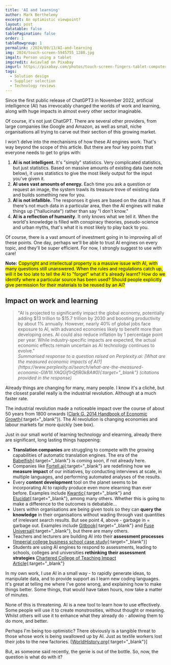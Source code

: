 ```yaml
---
title: 'AI and learning'
author: Mark Berthelemy
excerpt: An optimistic viewpoint?
layout: post
datatable: false
tablePagination: false
order: 1
tableRowgroup: 1
permalink: /2024/09/13/AI-and-learning
img: 2024/touch-screen-5945755_1280.jpg
imgalt: Person using a tablet
imgcredit: Aviavlad on Pixabay
imgurl: https://pixabay.com/photos/touch-screen-fingers-tablet-computer-5945755/
tags:
  - Solution design
  - Supplier selection
  - Technology reviews
---
```

Since the first public release of ChatGPT3 in November 2022, artificial intelligence (AI) has irrevocably changed the worlds of work and learning, along with huge impacts in almost every other sector imaginable.

Of course, it's not just ChatGPT. There are several other providers, from large companies like Google and Amazon, as well as small, niche organisations all trying to carve out their section of this growing market.

I won't delve into the mechanisms of how these AI engines work. That's way beyond the scope of this article. But there are four key points that everyone needs to get to grips with:

1. **AI is not intelligent.** It's "simply" statistics. Very complicated statistics, but just statistics. Based on massive amounts of existing data (see note below), it uses statistics to give the most likely output for the input you've given it.
2. **AI uses vast amounts of energy.** Each time you ask a question or request an image, the system trawls its treasure trove of existing data and builds something new for you.
3. **AI is not infallible.** The responses it gives are based on the data it has. If there's not much data in a particular area, then the AI engines will make things up ("hallucinate") rather than say "I don't know."
4. **AI is a reflection of humanity**. It only knows what we tell it. When the world's knowledge is filled with conspiracy theories, pseudo-science and urban myths, that's what it is most likely to play back to you.

Of course, there is a vast amount of investment going in to improving all of these points. One day, perhaps we'll be able to trust AI engines on every topic, and they'll be super efficient. For now, I strongly suggest to use with care!

**Note:** <mark>Copyright and intellectual property is a massive issue with AI, with many questions still unanswered. When the rules and regulations catch up, will it be too late to tell the AI to "forget" what it's already learnt? How do we identify where a particular source has been used? Should people explicitly give permission for their materials to be reused by an AI?</mark>

## Impact on work and learning

<aside>
<blockquote>"AI is projected to significantly impact the global economy, potentially adding $13 trillion to $15.7 trillion by 2030 and boosting productivity by about 1% annually. However, nearly 40% of global jobs face exposure to AI, with advanced economies likely to benefit more than developing ones. AI could also reduce inflation by 1 percentage point per year. While industry-specific impacts are expected, the actual economic effects remain uncertain as AI technology continues to evolve."
<footer>
<cite markdown="1">Summarised response to a question raised on Perplexity.ai: [What are the measured economic impacts of AI?](https://www.perplexity.ai/search/what-are-the-measured-economic-GW1Il.YAQGif1rQfIR0kBA#0){:target="_blank"} (citations provided in the response)</cite>
</footer>
</blockquote>
</aside>

Already things are changing for many, many people. I know it's a cliché, but the closest parallel really is the industrial revolution. Although at a much faster rate.

The industrial revolution made a noticeable impact over the course of about 50 years from 1800 onwards ([Clark G. 2014 Handbook of Economic Growth](https://www.sciencedirect.com/science/article/abs/pii/B9780444535382000058){:target="_blank"}). The AI revolution is changing economies and labour markets far more quickly (see box).

Just in our small world of learning technology and elearning, already there are significant, long lasting things happening:

- **Translation companies** are struggling to compete with the growing capabilities of automatic translation engines. The era of the [Babelfish](https://hitchhikers.fandom.com/wiki/Babel_Fish){:target="_blank"} is coming soon, if not already here.
- Companies like [Fortell.ai](https://www.fortell.ai/){:target="_blank"} are redefining how we **measure impact** of our initiatives, by conducting interviews at scale, in multiple languages, and performing automated analyses of the results.
- Every **content development** tool on the planet seems to be incorporating AI to rapidly produce even more elearning than ever before. Examples include [Kwantic](https://kwantic.co/){:target="_blank"} and [Elucidat](https://www.elucidat.com/){:target="_blank"}, among many others. Whether this is going to make a difference to the outcomes is debatable...
- Users within organisations are being given tools so they can **query the knowledge** in their organisations without wading through vast quantities of irrelevant search results. But see point 4, above - garbage in = garbage out. Examples include [Gitbook](https://www.gitbook.com/){:target="_blank"} and [Fuse Universal](https://www.fuseuniversal.com/){:target="_blank"}, but there are many others.
- Teachers and lecturers are building AI into their **assessment processes** [[Imperial college business school case study](https://www.imperial.ac.uk/media/imperial-college/staff/education-development-unit/public/Business-School_Embedding-AI-into-assessment_Full-case-study.pdf){:target="_blank"}]
- Students are using AI engines to respond to assessments, leading to schools, colleges and universities **rethinking their assessment strategies** [Chartered College of Teaching Impact Article](https://my.chartered.college/impact_article/ai-and-assessment-rethinking-assessment-strategies-and-supporting-students-in-appropriate-use-of-ai/){:target="_blank"}

In my own work, I use AI in a small way - to rapidly generate ideas, to manipulate data, and to provide support as I learn new coding languages. It's great at telling me where I've gone wrong, and explaining how to make things better. Some things, that would have taken hours, now take a matter of minutes.

None of this is threatening. AI is a new tool to learn how to use effectively. Some people will use it to create monstrosities, without thought or meaning. Whilst others will use it to enhance what they already do - allowing them to do more, and better.

Perhaps I'm being too optimistic? There obviously is a tangible threat to those whose work is being swallowed up by AI. Just as textile workers lost their jobs to the new factories. [[WorldHistory.org](https://www.worldhistory.org/article/2183/the-textile-industry-in-the-british-industrial-rev/){:target="_blank"}]

But, as someone said recently, the genie is out of the bottle. So, now, the question is what do with it?